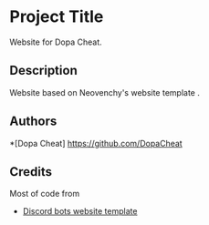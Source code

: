 # Project Title

Website for Dopa Cheat.

## Description

Website based on Neovenchy's website template .


## Authors


*[Dopa Cheat] https://github.com/DopaCheat



## Credits

Most of code from
* [Discord bots website template](https://github.com/Neovenchy/Discord-bot-website-template)
